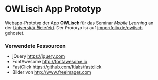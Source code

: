 # OWLisch App Prototyp
Webapp-Prototyp der App **OWLisch** für das Seminar _Mobile Learning_ an der [Universität Bielefeld](http://www.uni-bielefeld.de).
Der Prototyp ist auf [jmportfolio.de/owlisch](http://jmportfolio.de/owlisch/) gehostet.
### Verwendete Ressourcen
* jQuery https://jquery.com
* FontAwesome http://fontawesome.io
* FastClick https://github.com/ftlabs/fastclick
* Bilder von http://www.freeimages.com
